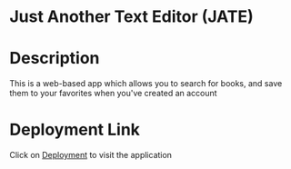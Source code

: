#  Just Another Text Editor (JATE)

# Description
This is a web-based app which allows you to search for books, and save them to your favorites when you've created an account

# Deployment Link
Click on [Deployment](https://nameless-cliffs-86735.herokuapp.com/) to visit the application


